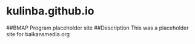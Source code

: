 # kulinba.github.io
##BMAP Program
placeholder site
##Description
This was a placeholder site for balkansmedia.org
